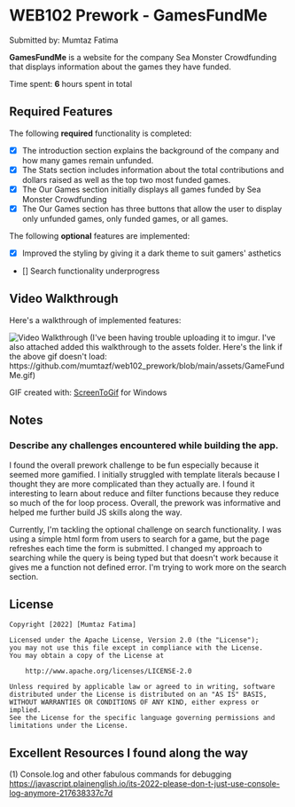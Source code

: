 # WEB102 Prework - GamesFundMe

Submitted by: Mumtaz Fatima

**GamesFundMe** is a website for the company Sea Monster Crowdfunding that displays information about the games they have funded.

Time spent: **6** hours spent in total

## Required Features

The following **required** functionality is completed:

* [x] The introduction section explains the background of the company and how many games remain unfunded.
* [x] The Stats section includes information about the total contributions and dollars raised as well as the top two most funded games.
* [x] The Our Games section initially displays all games funded by Sea Monster Crowdfunding
* [x] The Our Games section has three buttons that allow the user to display only unfunded games, only funded games, or all games.

The following **optional** features are implemented:

* [x] Improved the styling by giving it a dark theme to suit gamers' asthetics 
* [] Search functionality underprogress


## Video Walkthrough

Here's a walkthrough of implemented features:

<img src= "https://github.com/mumtazf/web102_prework/blob/main/assets/GameFundMe.gif" title='Video Walkthrough' width='' alt='Video Walkthrough'/>
(I've been having trouble uploading it to imgur. I've also attached added this walkthrough to the assets folder. Here's the link if the above gif doesn't load: https://github.com/mumtazf/web102_prework/blob/main/assets/GameFundMe.gif)

GIF created with:
[ScreenToGif](https://www.screentogif.com/) for Windows

## Notes

### Describe any challenges encountered while building the app.
I found the overall prework challenge to be fun especially because it seemed more gamified. I initially struggled with template literals because I thought they are more complicated than they actually are. I found it interesting to learn about reduce and filter functions because they reduce so much of the for loop process. Overall, the prework was informative and helped me further build JS skills along the way.

Currently, I'm tackling the optional challenge on search functionality. I was using a simple html form from users to search for a game, but the page refreshes each time the form is submitted. I changed my approach to searching while the query is being typed but that doesn't work because it gives me a function not defined error. I'm trying to work more on the search section.

## License

    Copyright [2022] [Mumtaz Fatima]

    Licensed under the Apache License, Version 2.0 (the "License");
    you may not use this file except in compliance with the License.
    You may obtain a copy of the License at

        http://www.apache.org/licenses/LICENSE-2.0

    Unless required by applicable law or agreed to in writing, software
    distributed under the License is distributed on an "AS IS" BASIS,
    WITHOUT WARRANTIES OR CONDITIONS OF ANY KIND, either express or implied.
    See the License for the specific language governing permissions and
    limitations under the License.



## Excellent Resources I found along the way
(1) Console.log and other fabulous commands for debugging
 https://javascript.plainenglish.io/its-2022-please-don-t-just-use-console-log-anymore-217638337c7d
